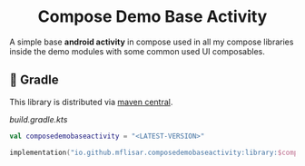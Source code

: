 <h1 align="center">Compose Demo Base Activity</h1>

A simple base **android activity** in compose used in all my compose libraries inside the demo modules with some common used UI composables.

## :elephant: Gradle

This library is distributed via [maven central](https://central.sonatype.com/).

*build.gradle.kts*

```kts
val composedemobaseactivity = "<LATEST-VERSION>"

implementation("io.github.mflisar.composedemobaseactivity:library:$composedemobaseactivity")
```